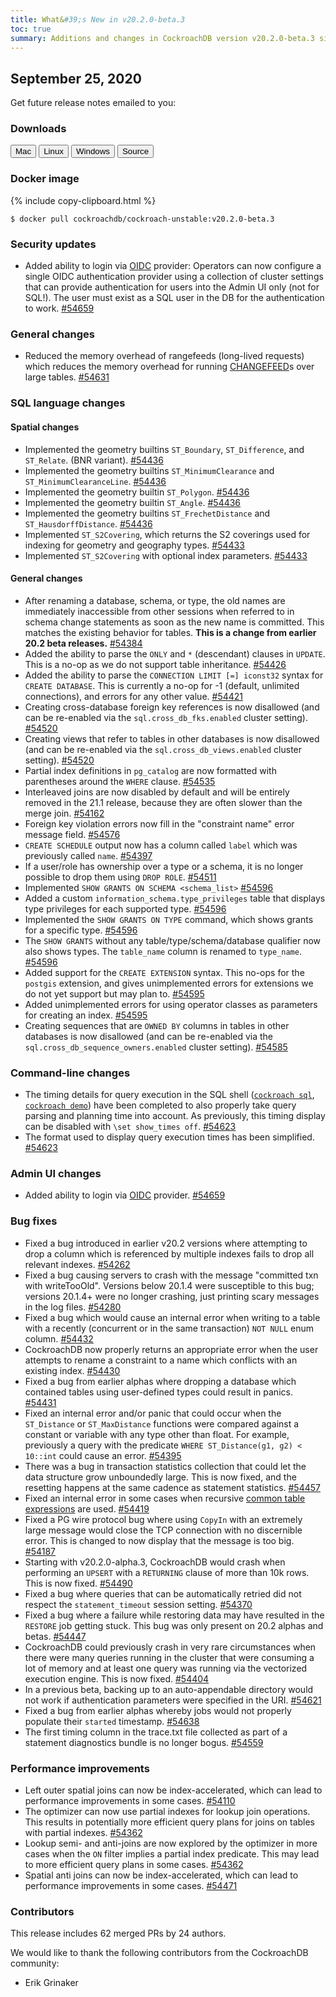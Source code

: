 ```yaml
---
title: What&#39;s New in v20.2.0-beta.3
toc: true
summary: Additions and changes in CockroachDB version v20.2.0-beta.3 since version v20.2.0-beta.2
---
```


## September 25, 2020

Get future release notes emailed to you:

<div class="hubspot-install-form install-form-1 clearfix">
    <script>
        hbspt.forms.create({
            css: '',
            cssClass: 'install-form',
            portalId: '1753393',
            formId: '39686297-81d2-45e7-a73f-55a596a8d5ff',
            formInstanceId: 1,
            target: '.install-form-1'
        });
    </script>
</div>

### Downloads

<div id="os-tabs" class="clearfix">
    <a href="https://binaries.cockroachdb.com/cockroach-v20.2.0-beta.3.darwin-10.9-amd64.tgz"><button id="mac" data-eventcategory="mac-binary-release-notes">Mac</button></a>
    <a href="https://binaries.cockroachdb.com/cockroach-v20.2.0-beta.3.linux-amd64.tgz"><button id="linux" data-eventcategory="linux-binary-release-notes">Linux</button></a>
    <a href="https://binaries.cockroachdb.com/cockroach-v20.2.0-beta.3.windows-6.2-amd64.zip"><button id="windows" data-eventcategory="windows-binary-release-notes">Windows</button></a>
    <a href="https://binaries.cockroachdb.com/cockroach-v20.2.0-beta.3.src.tgz"><button id="source" data-eventcategory="source-release-notes">Source</button></a>
</div>

### Docker image

{% include copy-clipboard.html %}
~~~ shell
$ docker pull cockroachdb/cockroach-unstable:v20.2.0-beta.3
~~~

### Security updates

- Added ability to login via [OIDC](https://openid.net/connect/) provider: Operators can now configure a single OIDC authentication provider using a collection of cluster settings that can provide authentication for users into the Admin UI only (not for SQL!). The user must exist as a SQL user in the DB for the authentication to work. [#54659][#54659]

### General changes

- Reduced the memory overhead of rangefeeds (long-lived requests) which reduces the memory overhead for running [CHANGEFEED](https://www.cockroachlabs.com/docs/v20.2/stream-data-out-of-cockroachdb-using-changefeeds.html)s over large tables. [#54631][#54631]

### SQL language changes

#### Spatial changes

- Implemented the geometry builtins `ST_Boundary`, `ST_Difference`, and `ST_Relate`. (BNR variant). [#54436][#54436]
- Implemented the geometry builtins `ST_MinimumClearance` and `ST_MinimumClearanceLine`. [#54436][#54436]
- Implemented the geometry builtin `ST_Polygon`. [#54436][#54436]
- Implemented the geometry builtin `ST_Angle`. [#54436][#54436]
- Implemented the geometry builtins `ST_FrechetDistance` and `ST_HausdorffDistance`. [#54436][#54436]
- Implemented `ST_S2Covering`, which returns the S2 coverings used for indexing for geometry and geography types. [#54433][#54433]
- Implemented `ST_S2Covering` with optional index parameters. [#54433][#54433]

#### General changes

- After renaming a database, schema, or type, the old names are immediately inaccessible from other sessions when referred to in schema change statements as soon as the new name is committed. This matches the existing behavior for tables. **This is a change from earlier 20.2 beta releases.** [#54384][#54384]
- Added the ability to parse the `ONLY` and `*` (descendant) clauses in `UPDATE`. This is a no-op as we do not support table inheritance. [#54426][#54426]
- Added the ability to parse the `CONNECTION LIMIT [=] iconst32` syntax for `CREATE DATABASE`. This is currently a no-op for -1 (default, unlimited connections), and errors for any other value. [#54421][#54421]
- Creating cross-database foreign key references is now disallowed (and can be re-enabled via the `sql.cross_db_fks.enabled` cluster setting). [#54520][#54520]
- Creating views that refer to tables in other databases is now disallowed (and can be re-enabled via the `sql.cross_db_views.enabled` cluster setting). [#54520][#54520]
- Partial index definitions in `pg_catalog` are now formatted with parentheses around the `WHERE` clause. [#54535][#54535]
- Interleaved joins are now disabled by default and will be entirely removed in the 21.1 release, because they are often slower than the merge join. [#54162][#54162]
- Foreign key violation errors now fill in the "constraint name" error message field. [#54576][#54576]
- `CREATE SCHEDULE` output now has a column called `label` which was previously called `name`. [#54397][#54397]
- If a user/role has ownership over a type or a schema, it is no longer possible to drop them using `DROP ROLE`. [#54511][#54511]
- Implemented `SHOW GRANTS ON SCHEMA <schema_list>` [#54596][#54596]
- Added a custom `information_schema.type_privileges` table that displays type privileges for each supported type. [#54596][#54596]
- Implemented the `SHOW GRANTS ON TYPE` command, which shows grants for a specific type. [#54596][#54596]
- The `SHOW GRANTS` without any table/type/schema/database qualifier now also shows types. The `table_name` column is renamed to `type_name`. [#54596][#54596]
- Added support for the `CREATE EXTENSION` syntax. This no-ops for the `postgis` extension, and gives unimplemented errors for extensions we do not yet support but may plan to. [#54595][#54595]
- Added unimplemented errors for using operator classes as parameters for creating an index. [#54595][#54595]
- Creating sequences that are `OWNED BY` columns in tables in other databases is now disallowed (and can be re-enabled via the `sql.cross_db_sequence_owners.enabled` cluster setting). [#54585][#54585]

### Command-line changes

- The timing details for query execution in the SQL shell ([`cockroach sql`](../v20.2/cockroach-sql.html), [`cockroach demo`](../v20.2/cockroach-sql.html)) have been completed to also properly take query parsing and planning time into account. As previously, this timing display can be disabled with `\set show_times off`. [#54623][#54623]
- The format used to display query execution times has been simplified. [#54623][#54623]

### Admin UI changes

- Added ability to login via [OIDC](https://openid.net/connect/) provider. [#54659][#54659]

### Bug fixes

- Fixed a bug introduced in earlier v20.2 versions where attempting to drop a column which is referenced by multiple indexes fails to drop all relevant indexes. [#54262][#54262]
- Fixed a bug causing servers to crash with the message "committed txn with writeTooOld". Versions below 20.1.4 were susceptible to this bug; versions 20.1.4+ were no longer crashing, just printing scary messages in the log files. [#54280][#54280]
- Fixed a bug which would cause an internal error when writing to a table with a recently (concurrent or in the same transaction) `NOT NULL` enum column. [#54432][#54432]
- CockroachDB now properly returns an appropriate error when the user attempts to rename a constraint to a name which conflicts with an existing index. [#54430][#54430]
- Fixed a bug from earlier alphas where dropping a database which contained tables using user-defined types could result in panics. [#54431][#54431]
- Fixed an internal error and/or panic that could occur when the `ST_Distance` or `ST_MaxDistance` functions were compared against a constant or variable with any type other than float. For example, previously a query with the predicate `WHERE ST_Distance(g1, g2) < 10::int` could cause an error. [#54395][#54395]
- There was a bug in transaction statistics collection that could let the data structure grow unboundedly large. This is now fixed, and the resetting happens at the same cadence as statement statistics. [#54457][#54457]
- Fixed an internal error in some cases when recursive [common table expressions](../v20.2/common-table-expressions.html) are used. [#54419][#54419]
- Fixed a PG wire protocol bug where using `CopyIn` with an extremely large message would close the TCP connection with no discernible error. This is changed to now display that the message is too big. [#54187][#54187]
- Starting with v20.2.0-alpha.3, CockroachDB would crash when performing an `UPSERT` with a `RETURNING` clause of more than 10k rows.  This is now fixed. [#54490][#54490]
- Fixed a bug where queries that can be automatically retried did not respect the `statement_timeout` session setting. [#54370][#54370]
- Fixed a bug where a failure while restoring data may have resulted in the `RESTORE` job getting stuck. This bug was only present on 20.2 alphas and betas. [#54447][#54447]
- CockroachDB could previously crash in very rare circumstances when there were many queries running in the cluster that were consuming a lot of memory and at least one query was running via the vectorized execution engine. This is now fixed. [#54404][#54404]
- In a previous beta, backing up to an auto-appendable directory would not work if authentication parameters were specified in the URI. [#54621][#54621]
- Fixed a bug from earlier alphas whereby jobs would not properly populate their `started` timestamp. [#54638][#54638]
- The first timing column in the trace.txt file collected as part of a statement diagnostics bundle is no longer bogus. [#54559][#54559]

### Performance improvements

- Left outer spatial joins can now be index-accelerated, which can lead to performance improvements in some cases. [#54110][#54110]
- The optimizer can now use partial indexes for lookup join operations. This results in potentially more efficient query plans for joins on tables with partial indexes. [#54362][#54362]
- Lookup semi- and anti-joins are now explored by the optimizer in more cases when the `ON` filter implies a partial index predicate. This may lead to more efficient query plans in some cases. [#54362][#54362]
- Spatial anti joins can now be index-accelerated, which can lead to performance improvements in some cases. [#54471][#54471]

### Contributors

This release includes 62 merged PRs by 24 authors.

We would like to thank the following contributors from the CockroachDB community:

- Erik Grinaker

[#54110]: https://github.com/cockroachdb/cockroach/pull/54110
[#54162]: https://github.com/cockroachdb/cockroach/pull/54162
[#54187]: https://github.com/cockroachdb/cockroach/pull/54187
[#54257]: https://github.com/cockroachdb/cockroach/pull/54257
[#54262]: https://github.com/cockroachdb/cockroach/pull/54262
[#54280]: https://github.com/cockroachdb/cockroach/pull/54280
[#54361]: https://github.com/cockroachdb/cockroach/pull/54361
[#54362]: https://github.com/cockroachdb/cockroach/pull/54362
[#54370]: https://github.com/cockroachdb/cockroach/pull/54370
[#54379]: https://github.com/cockroachdb/cockroach/pull/54379
[#54384]: https://github.com/cockroachdb/cockroach/pull/54384
[#54395]: https://github.com/cockroachdb/cockroach/pull/54395
[#54397]: https://github.com/cockroachdb/cockroach/pull/54397
[#54404]: https://github.com/cockroachdb/cockroach/pull/54404
[#54419]: https://github.com/cockroachdb/cockroach/pull/54419
[#54421]: https://github.com/cockroachdb/cockroach/pull/54421
[#54426]: https://github.com/cockroachdb/cockroach/pull/54426
[#54430]: https://github.com/cockroachdb/cockroach/pull/54430
[#54431]: https://github.com/cockroachdb/cockroach/pull/54431
[#54432]: https://github.com/cockroachdb/cockroach/pull/54432
[#54433]: https://github.com/cockroachdb/cockroach/pull/54433
[#54436]: https://github.com/cockroachdb/cockroach/pull/54436
[#54447]: https://github.com/cockroachdb/cockroach/pull/54447
[#54457]: https://github.com/cockroachdb/cockroach/pull/54457
[#54471]: https://github.com/cockroachdb/cockroach/pull/54471
[#54490]: https://github.com/cockroachdb/cockroach/pull/54490
[#54511]: https://github.com/cockroachdb/cockroach/pull/54511
[#54520]: https://github.com/cockroachdb/cockroach/pull/54520
[#54535]: https://github.com/cockroachdb/cockroach/pull/54535
[#54559]: https://github.com/cockroachdb/cockroach/pull/54559
[#54571]: https://github.com/cockroachdb/cockroach/pull/54571
[#54576]: https://github.com/cockroachdb/cockroach/pull/54576
[#54585]: https://github.com/cockroachdb/cockroach/pull/54585
[#54595]: https://github.com/cockroachdb/cockroach/pull/54595
[#54596]: https://github.com/cockroachdb/cockroach/pull/54596
[#54621]: https://github.com/cockroachdb/cockroach/pull/54621
[#54623]: https://github.com/cockroachdb/cockroach/pull/54623
[#54631]: https://github.com/cockroachdb/cockroach/pull/54631
[#54638]: https://github.com/cockroachdb/cockroach/pull/54638
[#54659]: https://github.com/cockroachdb/cockroach/pull/54659
[0331caff9]: https://github.com/cockroachdb/cockroach/commit/0331caff9
[38a5474c7]: https://github.com/cockroachdb/cockroach/commit/38a5474c7
[4b18d340a]: https://github.com/cockroachdb/cockroach/commit/4b18d340a
[7509e36c4]: https://github.com/cockroachdb/cockroach/commit/7509e36c4
[a663be0db]: https://github.com/cockroachdb/cockroach/commit/a663be0db
[c99f5ff27]: https://github.com/cockroachdb/cockroach/commit/c99f5ff27
